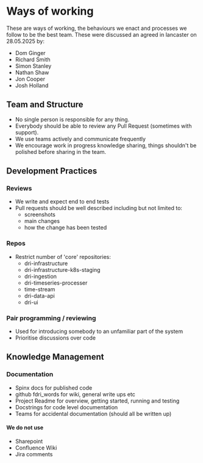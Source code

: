 # Ways of working
These are ways of working, the behaviours we enact and processes we follow to be the best team.
These were discussed an agreed in lancaster on 28.05.2025 by:
- Dom Ginger
- Richard Smith
- Simon Stanley
- Nathan Shaw
- Jon Cooper
- Josh Holland

## Team and Structure
- No single person is responsible for any thing.
- Everybody should be able to review any Pull Request (sometimes with support).
- We use teams actively and communicate frequently
- We encourage work in progress knowledge sharing, things shouldn't be polished before sharing in the team.

## Development Practices

### Reviews
- We write and expect end to end tests
- Pull requests should be well described including but not limited to:
	- screenshots
	- main changes
	- how the change has been tested

### Repos
- Restrict number of 'core' repositories:
	- dri-infrastructure
	- dri-infrastructure-k8s-staging
	- dri-ingestion
	- dri-timeseries-processer
	- time-stream
	- dri-data-api
	- dri-ui

### Pair programming / reviewing
- Used for introducing somebody to an unfamiliar part of the system
- Prioritise discussions over code

## Knowledge Management

### Documentation
- Spinx docs for published code
- github fdri_words for wiki, general write ups etc
- Project Readme for overview, getting started, running and testing
- Docstrings for code level documentation
- Teams for accidental documentation (should all be written up)

#### We do not use
- Sharepoint
- Confluence Wiki
- Jira comments
